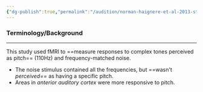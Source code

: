 ```yaml
---
{"dg-publish":true,"permalink":"/audition/norman-haignere-et-al-2013-study/","tags":["cognitivescience","audition","experiment","research"]}
---
```


### **Terminology/Background**
---
This study used fMRI to ==measure responses to complex tones perceived as pitch== (110Hz) and frequency-matched noise.
- The noise stimulus contained all the frequencies, but ==wasn't *perceived==* as having a specific pitch.
- Areas in *anterior auditory cortex* were more responsive to pitch.